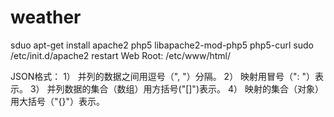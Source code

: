 # weather

sduo apt-get install apache2 php5 libapache2-mod-php5 php5-curl
sudo /etc/init.d/apache2 restart
Web Root: /etc/www/html/

JSON格式：
1） 并列的数据之间用逗号（", "）分隔。
2） 映射用冒号（": "）表示。
3） 并列数据的集合（数组）用方括号("[]")表示。
4） 映射的集合（对象）用大括号（"{}"）表示。

